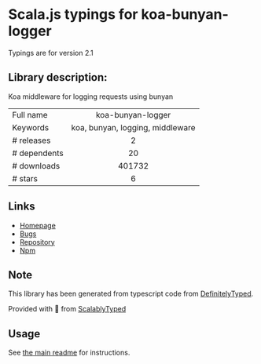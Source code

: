 
# Scala.js typings for koa-bunyan-logger

Typings are for version 2.1

## Library description:
Koa middleware for logging requests using bunyan

|                    |                 |
| ------------------ | :-------------: |
| Full name          | koa-bunyan-logger |
| Keywords           | koa, bunyan, logging, middleware |
| # releases         | 2 |
| # dependents       | 20 |
| # downloads        | 401732 |
| # stars            | 6 |

## Links
- [Homepage](https://github.com/koajs/bunyan-logger)
- [Bugs](https://github.com/koajs/bunyan-logger/issues)
- [Repository](https://github.com/koajs/bunyan-logger)
- [Npm](https://www.npmjs.com/package/koa-bunyan-logger)
    


## Note
This library has been generated from typescript code from [DefinitelyTyped](https://definitelytyped.org).

Provided with :purple_heart: from [ScalablyTyped](https://github.com/oyvindberg/ScalablyTyped)

## Usage
See [the main readme](../../readme.md) for instructions.


